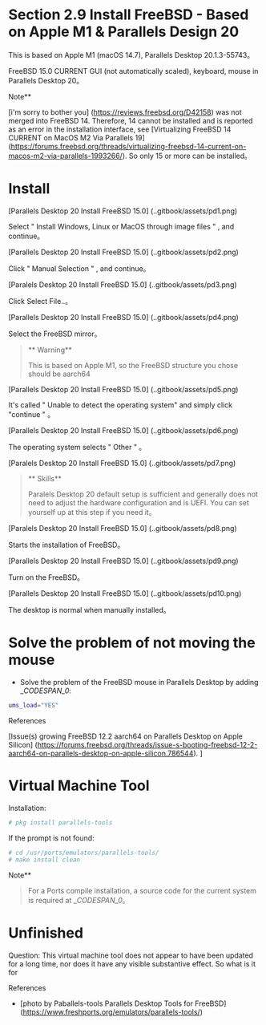 # Section 2.9 Install FreeBSD - Based on Apple M1 & Parallels Design 20


This is based on Apple M1 (macOS 14.7), Parallels Desktop 20.1.3-55743。

FreeBSD 15.0 CURRENT GUI (not automatically scaled), keyboard, mouse in Parallels Desktop 20。

Note**
>
[i'm sorry to bother you] (https://reviews.freebsd.org/D42158) was not merged into FreeBSD 14. Therefore, 14 cannot be installed and is reported as an error in the installation interface, see [Virtualizing FreeBSD 14 CURRENT on MacOS M2 Via Parallels 19] (https://forums.freebsd.org/threads/virtualizing-freebsd-14-current-on-macos-m2-via-parallels-1993266/). So only 15 or more can be installed。

# Install

[Parallels Desktop 20 Install FreeBSD 15.0] (..gitbook/assets/pd1.png)

Select " Install Windows, Linux or MacOS through image files " , and continue。

[Parallels Desktop 20 Install FreeBSD 15.0] (..gitbook/assets/pd2.png)

Click " Manual Selection " , and continue。

[Paralels Desktop 20 Install FreeBSD 15.0] (..gitbook/assets/pd3.png)

Click Select File..。

[Parallels Desktop 20 Install FreeBSD 15.0] (..gitbook/assets/pd4.png)

Select the FreeBSD mirror。

>** Warning**
>
>This is based on Apple M1, so the FreeBSD structure you chose should be aarch64

[Parallels Desktop 20 Install FreeBSD 15.0] (..gitbook/assets/pd5.png)

It's called " Unable to detect the operating system" and simply click "continue " 。

[Parallels Desktop 20 Install FreeBSD 15.0] (..gitbook/assets/pd6.png)

The operating system selects " Other " 。

[Paralels Desktop 20 Install FreeBSD 15.0] (..gitbook/assets/pd7.png)

>** Skills**
>
>Paralels Desktop 20 default setup is sufficient and generally does not need to adjust the hardware configuration and is UEFI. You can set yourself up at this step if you need it。

[Paralels Desktop 20 Install FreeBSD 15.0] (..gitbook/assets/pd8.png)

Starts the installation of FreeBSD。

[Parallels Desktop 20 Install FreeBSD 15.0] (..gitbook/assets/pd9.png)

Turn on the FreeBSD。

[Parallels Desktop 20 Install FreeBSD 15.0] (..gitbook/assets/pd10.png)

The desktop is normal when manually installed。

# Solve the problem of not moving the mouse

- Solve the problem of the FreeBSD mouse in Parallels Desktop by adding __CODESPAN_0_:


```sh
ums_load="YES"
```


References

[Issue(s) growing FreeBSD 12.2 aarch64 on Parallels Desktop on Apple Silicon] (https://forums.freebsd.org/threads/issue-s-booting-freebsd-12-2-aarch64-on-parallels-desktop-on-apple-silicon.786544). ]

# Virtual Machine Tool

Installation:

```sh
# pkg install parallels-tools
```

If the prompt is not found:

```sh
# cd /usr/ports/emulators/parallels-tools/ 
# make install clean
```

Note**
>
>For a Ports compile installation, a source code for the current system is required at __CODESPAN_0_。

# Unfinished #

Question: This virtual machine tool does not appear to have been updated for a long time, nor does it have any visible substantive effect. So what is it for

References

- [photo by Paballels-tools Parallels Desktop Tools for FreeBSD] (https://www.freshports.org/emulators/parallels-tools/)
